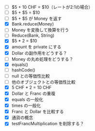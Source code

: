 - [ ] $5 + 10 CHF = $10（レートが2:1の場合）
- [ ] $5 + $5 = $10
- [ ] $5 + $5 が Money を返す
- [x] Bank.reduce(Money)
- [ ] Money を変換して換算を行う
- [ ] Reduce(Bank, String)
- [x] $5 * 2 = $10
- [x] amount を private にする
- [x] Dollar の副作用をどうする？
- [ ] Money の丸め処理をどうする？
- [x] equals()
- [ ] hashCode()
- [ ] null との等価性比較
- [ ] 他のオブジェクトとの等価性比較
- [x] 5 CHF * 2 = 10 CHF
- [x] Dollar と Franc の重複
- [x] equals の一般化
- [x] times の一般化
- [x] Franc と Dollar を比較する
- [x] 通貨の概念
- [x] testFrancMultiplication を削除する？
